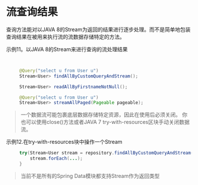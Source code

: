 # 流查询结果

查询方法能对以JAVA 8的Stream<T>为返回的结果进行逐步处理。而不是简单地包装查询结果在被用来执行流的流数据存储特定的方法。

示例11。以JAVA 8的Stream<T>来进行查询的流处理结果

```java


     @Query("select u from User u")
     Stream<User> findAllByCustomQueryAndStream();

     Stream<User> readAllByFirstnameNotNull();

     @Query("select u from User u")
     Stream<User> streamAllPaged(Pageable pageable);
```

> 一个数据流可能包裹底层数据存储特定资源，因此在使用后必须关闭。 你也可以使用close()方法或者JAVA 7 try-with-resources区块手动关闭数据流。


示例12.在try-with-resources块中操作一个Stream<T>

```java
     try(Stream<User stream = repository.findAllByCustomQueryAndStream()){
         stream.forEach(...);
     }
```

> 当前不是所有的Spring Data模块都支持Stream<T>作为返回类型
